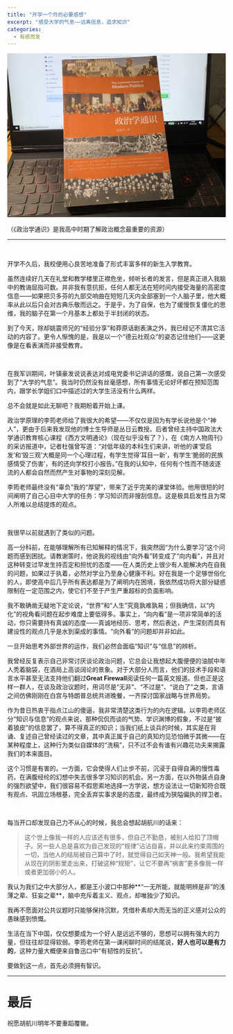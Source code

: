 ```yaml
---
title: "开学一个月的必要感想"
excerpt: "感受大学的气息——远离信息，追求知识"
categories:
  - 有感而发
---
```


![](/assets/images/3.jpg)

（《政治学通识》是我高中时期了解政治概念最重要的资源）

---

&nbsp;

开学不久后，我校便用心良苦地准备了形式丰富多样的新生入学教育。

虽然连续好几天在礼堂和教学楼里正襟危坐，倾听长者的发言，但是真正进入我脑中的教诲屈指可数。并非我有意抗拒，任何人都无法在短时间内接受海量的高密度信息——如果把贝多芬的九部交响曲在短短几天内全部塞到一个人脑子里，他大概率从此以后只会对古典乐敬而远之。于是乎，为了自保，也为了缓慢恢复僵化的思维，我的脑子在第一个月基本上都处于半封闭的状态。

到了今天，除却姚震师兄的“经验分享”和莽原话剧表演之外，我已经记不清其它活动的内容了。更令人惭愧的是，我是以一个“德云社观众”的姿态记住他们——这更像是在看表演而非接受教育。

&nbsp;


在我军训期间，叶镇豪发说说表达对成电党委书记讲话的感慨，说自己第一次感受到了“大学的气息”。我当时仍然没有丝毫感想，所有事情无论好坏都在预知范围内，跟学长学姐们口中描述过的大学生活没有什么两样。

总不会就是如此无聊吧？我期盼着开始上课。

政治学原理的李筠老师给了我很大的希望——不仅仅是因为有学长说他是个“神人”，更由于后来我发现他的博士生导师是丛日云教授。后者曾经主持中国政法大学通识教育核心课程《西方文明通论》（现在似乎没有了？），在《南方人物周刊》的采访报道中，记者杜强曾写道：“对低年级的本科生们来讲，听他的课‘受启发’和‘毁三观’大概是同一个心理过程，有学生觉得‘耳目一新’，有学生‘脆弱的民族感情受了伤害’，有的还向学校打小报告。”在我的认知中，任何有个性而不随波逐流的人都会自然而然产生对事物的深刻见解。

李筠老师最终没有“辜负”我的“厚望”，带来了近乎完美的课堂体验。他用很短的时间阐明了自己心目中大学的任务：学习知识而非搜刮信息。这是极具启发性且为常人所难以总结提炼的观点。

&nbsp;


我很早以前就遇到了类似的问题。

高一分科前，在能够理解所有已知解释的情况下，我突然因“为什么要学习”这个问题而感到困扰。请教谢策时，他说我的视线由“向外看”转变成了“向内看”，并且对这种转变过早发生持否定和担忧的态度——在人类历史上很少有人能解决内在自我的问题，如果过于执着，必然对学业乃至身心健康不利。好在我是一个足够世俗化的人，即使高中后几乎所有表达都是为了阐明内在困境，我依然成功将大部分疑惑限制在一定范围之内，使它们不至于产生严重超标的负面影响。

我不敢确凿无疑地下定论说，“世界”和“人生”究竟孰难孰易；但我确信，以“内化”的视角看问题在起步难度上要低得多。事实上，“向内看”是一项非常简单的活动，你只需要持有真诚的态度——真诚地经历、思考，然后表达，产生深刻而具有建设性的观点几乎是水到渠成的事情。“向外看”的问题却并非如此。

一旦开始思考外部世界的运作，我们必然会面临“知识”与“信息”的辨析。

我曾经反复表示自己非常讨厌谈论政治问题，它总会让我想起大腹便便的油腻中年人秃着脑袋，在酒局上高谈阔论的景象。对于大部分人而言，他们的技术手段和语言水平甚至无法支持他们翻过**Great Firewall**阅读任何一篇英文报道。但也正是这样一群人，在谈及政治议题时，用词尽是“无非”、“不过是”、“说白了”之类，言语之间仿佛刚刚在白宫与特朗普总统共进晚餐，一齐探讨国家战略与世界局势。

作为昔日热衷于指点江山的傻逼，我非常清楚这类行为的内在逻辑。以李筠老师区分“知识与信息”的观点来说，那种侃侃而谈的气势、学识渊博的假象，不过是“披着狼皮”的信息罢了，算不得真正的知识；当我们纸上谈兵的时候，其实是在背诵、复述自己曾经读过的文章，其中真正属于自己的真知灼见恐怕微乎其微——在某种程度上，这种行为类似自媒体的“洗稿”，只不过不会有谁有兴趣花功夫来揭露我们的本来面目。

这个习惯是有害的。一方面，它会使得人们止步不前，沉浸于自得自满的慢性毒药，在满腹经纶的幻想中失去很多学习知识的机会。另一方面，在以外物装点自身的强烈欲望中，我们很容易不假思索地选择一方学说，想方设法让一切新知符合既有观点、巩固立场根基，完全丢弃实事求是的态度，最终成为狭隘偏执的捍卫者。

&nbsp;


每当开口却发现自己力不从心的时候，我总会想起胡航川的话来：

> 这个世上像我一样的人应该还有很多，但自己不勤恳，被别人给扣了顶帽子。另一些人总是喜欢为自己发现的“规律”沾沾自喜，并以此来约束周围的一切，当他人的结局被自己算中了时，就觉得自己如天神一般。我希望我能从现在的阴影里走出来，打破这种“规矩”，让它不要再“祸害”更多像我一样或者更加弱小的人。

我认为我们之中大部分人，都是王小波口中那种**“一无所能，就能明辨是非”的浅薄之辈、狂妄之辈**，脑中充斥着主义、观点，却唯独少了知识。

我再不愿面对公共议题时只能够保持沉默，凭借朴素却大而无当的正义感对公众的愚昧感到愤慨。

生活在当下中国，仅仅想要成为一个好人是远远不够的，思想可以拥有强大的力量，但往往却显得软弱。李筠老师在第一课闲聊时间的结尾说，**好人也可以是有力的**，这种力量大概便来自鲁迅口中“有韧性的反抗”。

要做到这一点，首先必须拥有智识。

---

# 最后

祝愿胡航川明年不要重蹈覆辙。

&nbsp;
